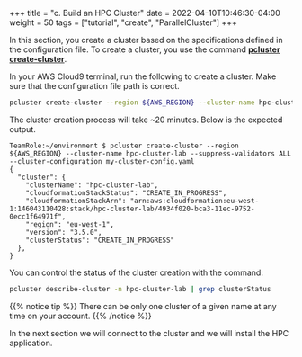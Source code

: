 +++
title = "c. Build an HPC Cluster"
date = 2022-04-10T10:46:30-04:00
weight = 50
tags = ["tutorial", "create", "ParallelCluster"]
+++

In this section, you create a cluster based on the specifications defined in the configuration file. To create a cluster, you use the command **[pcluster create-cluster](https://docs.aws.amazon.com/parallelcluster/latest/ug/pcluster.create-cluster-v3.html)**.

In your AWS Cloud9 terminal, run the following to create a cluster. Make sure that the configuration file path is correct.

```bash
pcluster create-cluster --region ${AWS_REGION} --cluster-name hpc-cluster-lab --suppress-validators ALL --cluster-configuration my-cluster-config.yaml
```

The cluster creation process will take ~20 minutes. Below is the expected output.

```console
TeamRole:~/environment $ pcluster create-cluster --region ${AWS_REGION} --cluster-name hpc-cluster-lab --suppress-validators ALL --cluster-configuration my-cluster-config.yaml
{
  "cluster": {
    "clusterName": "hpc-cluster-lab",
    "cloudformationStackStatus": "CREATE_IN_PROGRESS",
    "cloudformationStackArn": "arn:aws:cloudformation:eu-west-1:146043110428:stack/hpc-cluster-lab/4934f020-bca3-11ec-9752-0ecc1f64971f",
    "region": "eu-west-1",
    "version": "3.5.0",
    "clusterStatus": "CREATE_IN_PROGRESS"
  },
}
```
You can control the status of the cluster creation with the command:
```bash
pcluster describe-cluster -n hpc-cluster-lab | grep clusterStatus
```

{{% notice tip %}}
There can be only one cluster of a given name at any time on your account.
{{% /notice %}}

In the next section we will connect to the cluster and we will install the HPC application.

